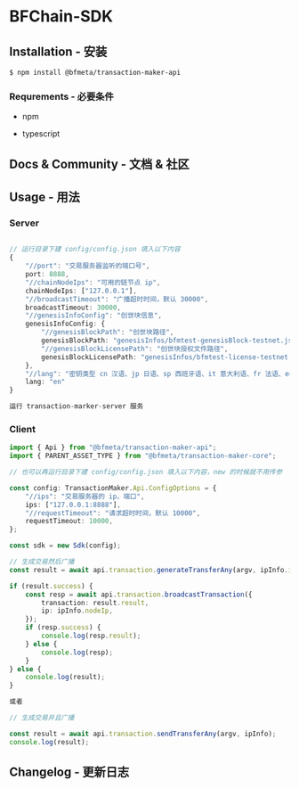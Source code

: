 # BFChain-SDK

## Installation - 安装

`$ npm install @bfmeta/transaction-maker-api`

### Requrements - 必要条件

-   npm

-   typescript

## Docs & Community - 文档 & 社区

<!-- 这里写我们的社区及文档的地址 -->

## Usage - 用法

### Server

```ts

// 运行目录下建 config/config.json 填入以下内容
{
    "//port": "交易服务器监听的端口号",
    port: 8888,
    "//chainNodeIps": "可用的链节点 ip",
    chainNodeIps: ["127.0.0.1"],
    "//broadcastTimeout": "广播超时时间，默认 30000",
    broadcastTimeout: 30000,
    "//genesisInfoConfig": "创世块信息",
    genesisInfoConfig: {
        "//genesisBlockPath": "创世块路径",
        genesisBlockPath: "genesisInfos/bfmtest-genesisBlock-testnet.json",
        "//genesisBlockLicensePath": "创世块授权文件路径",
        genesisBlockLicensePath: "genesisInfos/bfmtest-license-testnet.json"
    },
    "//lang": "密钥类型 cn 汉语、jp 日语、sp 西班牙语、it 意大利语、fr 法语、en 英语",
    lang: "en"
}

运行 transaction-marker-server 服务

```

### Client

```ts
import { Api } from "@bfmeta/transaction-maker-api";
import { PARENT_ASSET_TYPE } from "@bfmeta/transaction-maker-core";

// 也可以再运行目录下建 config/config.json 填入以下内容，new 的时候就不用传参

const config: TransactionMaker.Api.ConfigOptions = {
    "//ips": "交易服务器的 ip，端口",
    ips: ["127.0.0.1:8888"],
    "//requestTimeout": "请求超时时间，默认 10000",
    requestTimeout: 10000,
};

const sdk = new Sdk(config);

// 生成交易然后广播
const result = await api.transaction.generateTransferAny(argv, ipInfo.ip);

if (result.success) {
    const resp = await api.transaction.broadcastTransaction({
        transaction: result.result,
        ip: ipInfo.nodeIp,
    });
    if (resp.success) {
        console.log(resp.result);
    } else {
        console.log(resp);
    }
} else {
    console.log(result);
}

或者

// 生成交易并且广播

const result = await api.transaction.sendTransferAny(argv, ipInfo);
console.log(result);
```

## Changelog - 更新日志
